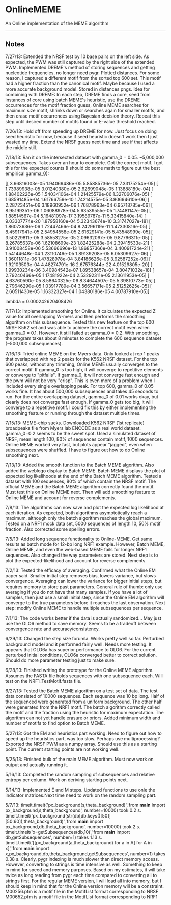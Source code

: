 OnlineMEME
==========

An Online implementation of the MEME algorithm

-----
Notes
-----
7/27/13:
Extended the NRSF test by 10 base pairs on the left side. As expected, the PWM was still captured by the right side of the extended
PWM. Implemented DREME's method of storing sequences and getting nucleotide frequencies, no longer need pygr. Plotted distances.
For some reason, I captured a different motif from the sorted top 600 set. This motif had a higher fraction than the canonical
motif. Maybe because I used a more accurate background model. Stored in distances pngs. Idea for combining with DREME:
In each step, DREME finds a core, seed from instances of core using batch MEME's heuristic, use the DREME occurrences for the motif
fraction guess, Online MEME searches for maximum size motif, shrinks down or searches again for smaller
motifs, and then erase motif occurrences using Bayesian decision theory. Repeat this step until desired number of motifs
found or E-value threshold reached. 

7/26/13:
Hold off from speeding up DREME for now. Just focus on doing seed heuristic for now, because if seed heuristic doesn't work
then I just wasted my time. Extend the NRSF guess next time and see if that affects the middle still.

7/18/13:
Ran it on the intersected dataset with gamma_0 = 0.05. ~5,000,000 subsequences. Takes over an hour to complete. Got the correct
motif. I got this for the expected counts (I should do some math to figure out the best empirical gamma_0):

[[  3.66816003e-05   1.94069486e-05   5.85885736e-05   7.33175254e-05]
 [  1.73989938e-05   3.01240380e-05   2.62699048e-05   1.13888180e-04]
 [  1.88402226e-05   1.54034106e-04   1.21425579e-06   1.32706076e-05]
 [  1.68591485e-04   1.61766759e-10   1.74214575e-05   3.80694610e-06]
 [  2.28723451e-06   3.18960952e-06   1.76878963e-04   6.95718785e-06]
 [  8.95199351e-06   1.06088978e-04   5.63539555e-05   1.74481147e-05]
 [  1.88514567e-04   5.16481097e-17   3.19589787e-11   5.33415840e-14]
 [  9.03307774e-20   1.87958160e-04   5.32343674e-10   3.31747027e-18]
 [  1.86073636e-06   1.72447466e-04   8.24296119e-11   1.47330816e-05]
 [  8.45917941e-05   2.54954558e-05   2.61629141e-05   5.43548999e-05]
 [  3.50229811e-05   3.58553275e-05   2.09632097e-05   9.87766311e-05]
 [  8.26785637e-06   1.62108699e-23   1.82425288e-04   2.39415533e-21]
 [  3.91008458e-06   5.53666696e-13   1.86857366e-04   3.40091724e-21]
 [  1.54144648e-04   1.23110746e-05   1.89139208e-05   6.05309627e-06]
 [  1.36011811e-06   1.47828978e-04   3.84186626e-05   3.92587252e-06]
 [  1.92103503e-04   4.48274791e-16   2.67576344e-22   4.01529805e-20]
 [  1.99930234e-06   3.40984542e-07   1.89538657e-04   3.80471032e-18]
 [  2.79240466e-05   1.17481922e-04   2.53292311e-05   2.13611953e-05]
 [  4.63760590e-05   8.58640325e-06   8.34644507e-05   5.39810773e-05]
 [  2.79646290e-05   1.03917789e-04   3.56657171e-05   2.51252625e-05]
 [  2.60511430e-05   1.16332327e-04   1.04380186e-05   4.00787910e-05]]

lambda = 0.000242620408426

7/17/13:
Implemented smoothing for Online. It calculates the expected Z value for all overlapping W-mers and then performs the smoothing
algorithm on this subsequence. Tested this new feature on the top 600 NRSF K562 set and was able to achieve the correct motif even
when gamma_0 = 0.1. However, it still failed at gamma_0 = 0.2. With smoothing, the program takes about 8 minutes to complete
the 600 sequence dataset (~500,000 subsequences).

7/16/13:
Tried online MEME on the Myers data. Only looked at rep 1 peaks that overlapped with rep 2 peaks for the K562 NRSF dataset. For the top
600 peaks, without any trimming, Online MEME usually converges to the correct motif. If gamma_0 is too high, it will converge to 
repetitive elements or converge to "pitfalls". If gamma_0, it will not converge fast enough and the pwm will not be very "crisp".
This is even more of a problem when I included every single overlapping peak. For top 600, gamma_0 of 0.05 works fine. It has
about 500,000 subsequences and takes 45 seconds to run. For the entire overlapping dataset, gamma_0 of 0.01 works okay, but 
clearly does not converge fast enough. If gamma_0 gets too big, it will converge to a repetitive motif. I could fix this by either 
implementing the smoothing feature or running through the dataset multiple times. 

7/15/13:
MEME-chip sucks. Downloaded K562 NRSF (1st replicate) broadpeaks file from Myers lab ENCODE as a real world dataset. gamma_0=0.2
seems to be the sweet spot. Used a simulated dataset of NRSF, mean length 100, 80% of sequences contain motif, 1000 sequences.
Online MEME worked very fast, but plots appear "jagged", even when subsequences were shuffled. I have to figure out how to do
Online smoothing next.


7/13/13:
Added the smooth function to the Batch MEME algorithm. Also added the weblogo display to Batch MEME. Batch MEME displays the
plot of expected log likelihoods at the end of the Batch MEME algorithm. Tested a dataset with 100 sequences, 80% of which contain
the NRSF motif. The official MEME and the Batch MEME algorithm correctly found the motif. Must test this on Online MEME next.
Then will add smoothing feature to Online MEME and account for reverse complements.

7/8/13:
The algorithms can now save and plot the expected log likelihood at each iteration. As expected, both algorithms
asymptotically reach a maximum, although only the batch algorithm reaches the global maximum. Tested on a NRF1
mock data set, 5000 sequences of length 10, 50% motif fraction. Also corrected some spelling errors.

7/5/13:
Added long sequence functionality to Online-MEME. Get same results as batch mode for 12-bp long NRF1 example. However,
Batch MEME, Online MEME, and even the web-based MEME fails for longer NRF1 sequences. Also changed the way parameters are stored.
Next step is to plot the expected-likelihood and account for reverse complements.

7/2/13:
Tested the efficacy of averaging. Confirmed what the Online EM paper said. Smaller initial step removes bias, lowers variance,
but slows convergence. Averaging can lower the variance for bigger initial steps, but requires memory to store past parameters.
General rule of thumb: only use averaging if you do not have that many samples. If you have a lot of samples, then just use 
a small initial step, since the Online EM algorithm will converge to the true parameters before it reaches the last observation.
Next step: modify Online MEME to handle multiple subsequences per sequence.

7/1/13:
The code works better if the data is actually randomized... May just use the OLO6 method to save memory. Seems to be a tradeoff
between convergence rate and accuracy/consistency.

6/29/13:
Changed the step size forumla. Works pretty well so far. Perturbed background model and it performed fairly well. Needs more testing.
It appears that OLO6a has superior performance to OLO6. For the current perturbed initial conditions, OLO6a converged better to correct
solution. Should do more parameter testing just to make sure.

6/28/13:
Finished writing the prototype for the Online MEME algorithm. Assumes the FASTA file holds sequences with one subsequence each.
Will test on the NRF1_TestMotif.fasta file.

6/27/13:
Tested the Batch MEME algorithm on a test set of data. The test data consisted of 10000 sequences. Each sequence
was 10 bp long. Half of the sequenced were generated from a uniform background. The other half were generated
from the NRF1 motif. The batch algorithm correctly called the motif and the fraction using the heuristic for
maximum expectation. The algorithm can not yet handle erasure or priors.
Added minimum width and number of motifs to find option to Batch MEME.

5/27/13:
Got the EM and heuristics part working. Need to figure out how to speed up
the heuristics part, way too slow. Perhaps use multiprocessing? Exported
the NRSF PWM as a numpy array. Should use this as a starting point. The current
starting points are not working well.

5/25/13:
Finished bulk of the main MEME algorithm. Must now work on output and actually
running it.

5/16/13:
Completed the random sampling of subsequences and relative entropy per column. Work on deriving starting points next.

5/14/13:
Implemented E and M steps. Updated functions to use onle the indicator matrices.Next time need to work on the random sampling part.

5/7/13:
timeit.timeit('px_background(s,theta_background)','from __main__ import px_background,s,theta_background', number=10000) took 0.2 s.
timeit.timeit('px_background(str(db[db.keys()[50]][50:60]),theta_background)','from __main__ import px_background,db,theta_background', number=10000) took 2 s.
timeit.timeit('x=getSubsequences(db,10)','from __main__ import db,getSubsequences', number=1) takes 1.13 s.
timeit.timeit('[[px_background(a,theta_background) for a in A] for A in x]','from __main__ import x,px_background,db,theta_background,getSubsequences', number=1) takes 0.38 s.
Clearly, pygr indexing is much slower than direct memory access. However, converting to strings is time intensive as well. Something to keep in mind for speed and memory purposes.
Based on my estimates, it will take twice as long reading from pygr each time compared to converting all to strings first. For the regular MEME version, I will load all into
memory, but I should keep in mind that for the Online version memory will be a constraint.
M00256.pfm is a motif file in the MotifList format corresponding to NRSF
M00652.pfm is a motif file in the MotifList format corresponding to NRF1
